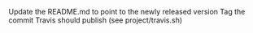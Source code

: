 Update the README.md to point to the newly released version
Tag the commit
Travis should publish (see project/travis.sh)
